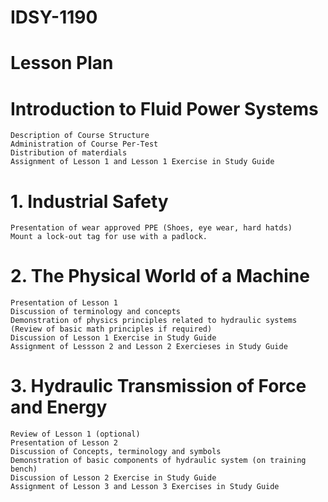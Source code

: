 # IDSY-1190
# Lesson Plan 
# Introduction to Fluid Power Systems
    Description of Course Structure
    Administration of Course Per-Test
    Distribution of materdials
    Assignment of Lesson 1 and Lesson 1 Exercise in Study Guide
# 1. Industrial Safety
    Presentation of wear approved PPE (Shoes, eye wear, hard hatds)
    Mount a lock-out tag for use with a padlock.
# 2. The Physical World of a Machine
    Presentation of Lesson 1 
    Discussion of terminology and concepts
    Demonstration of physics principles related to hydraulic systems
    (Review of basic math principles if required)
    Discussion of Lesson 1 Exercise in Study Guide
    Assignment of Lessson 2 and Lesson 2 Exercieses in Study Guide
# 3. Hydraulic Transmission of Force and Energy
    Review of Lesson 1 (optional)
    Presentation of Lesson 2 
    Discussion of Concepts, terminology and symbols
    Demonstration of basic components of hydraulic system (on training bench)
    Discussion of Lesson 2 Exercise in Study Guide
    Assignment of Lesson 3 and Lesson 3 Exercises in Study Guide
    
